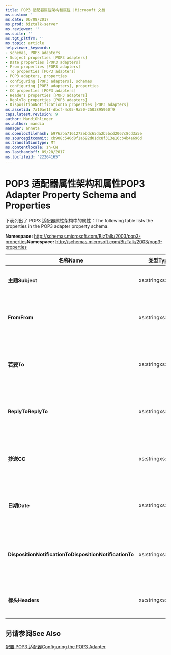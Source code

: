 ```yaml
---
title: POP3 适配器属性架构和属性 |Microsoft 文档
ms.custom: ''
ms.date: 06/08/2017
ms.prod: biztalk-server
ms.reviewer: ''
ms.suite: ''
ms.tgt_pltfrm: ''
ms.topic: article
helpviewer_keywords:
- schemas, POP3 adapters
- Subject properties [POP3 adapters]
- Date properties [POP3 adapters]
- From properties [POP3 adapters]
- To properties [POP3 adapters]
- POP3 adapters, properties
- configuring [POP3 adapters], schemas
- configuring [POP3 adapters], properties
- CC properties [POP3 adapters]
- Headers properties [POP3 adapters]
- ReplyTo properties [POP3 adapters]
- DispositionNotificationTo properties [POP3 adapters]
ms.assetid: 7a10ae1f-dbcf-4c05-9a50-2503895960f9
caps.latest.revision: 9
author: MandiOhlinger
ms.author: mandia
manager: anneta
ms.openlocfilehash: b976aba7161272ebdc65da2b5bcd2067c8cd3a5e
ms.sourcegitcommit: cb908c540d8f1a692d01dc8f313e16cb4b4e696d
ms.translationtype: MT
ms.contentlocale: zh-CN
ms.lasthandoff: 09/20/2017
ms.locfileid: "22264165"
---
```

# <a name="pop3-adapter-property-schema-and-properties"></a><span data-ttu-id="0315c-102">POP3 适配器属性架构和属性</span><span class="sxs-lookup"><span data-stu-id="0315c-102">POP3 Adapter Property Schema and Properties</span></span>
<span data-ttu-id="0315c-103">下表列出了 POP3 适配器属性架构中的属性：</span><span class="sxs-lookup"><span data-stu-id="0315c-103">The following table lists the properties in the POP3 adapter property schema.</span></span>  
  
 <span data-ttu-id="0315c-104">**Namespace:** http://schemas.microsoft.com/BizTalk/2003/pop3-properties</span><span class="sxs-lookup"><span data-stu-id="0315c-104">**Namespace:** http://schemas.microsoft.com/BizTalk/2003/pop3-properties</span></span>  
  
|<span data-ttu-id="0315c-105">**名称**</span><span class="sxs-lookup"><span data-stu-id="0315c-105">**Name**</span></span>|<span data-ttu-id="0315c-106">**类型**</span><span class="sxs-lookup"><span data-stu-id="0315c-106">**Type**</span></span>|<span data-ttu-id="0315c-107">**Description**</span><span class="sxs-lookup"><span data-stu-id="0315c-107">**Description**</span></span>|  
|--------------|--------------|---------------------|  
|<span data-ttu-id="0315c-108">**主题**</span><span class="sxs-lookup"><span data-stu-id="0315c-108">**Subject**</span></span>|<span data-ttu-id="0315c-109">xs:string</span><span class="sxs-lookup"><span data-stu-id="0315c-109">xs:string</span></span>|<span data-ttu-id="0315c-110">指定的内容放入**主题**消息标头</span><span class="sxs-lookup"><span data-stu-id="0315c-110">Specifies the content placed on the **Subject** header for the message</span></span>|  
|<span data-ttu-id="0315c-111">**From**</span><span class="sxs-lookup"><span data-stu-id="0315c-111">**From**</span></span>|<span data-ttu-id="0315c-112">xs:string</span><span class="sxs-lookup"><span data-stu-id="0315c-112">xs:string</span></span>|<span data-ttu-id="0315c-113">指定放置在上的电子邮件地址**从**电子邮件消息的标头字段。</span><span class="sxs-lookup"><span data-stu-id="0315c-113">Specifies the e-mail address placed on the **From** header field of the e-mail message.</span></span>|  
|<span data-ttu-id="0315c-114">**若要**</span><span class="sxs-lookup"><span data-stu-id="0315c-114">**To**</span></span>|<span data-ttu-id="0315c-115">xs:string</span><span class="sxs-lookup"><span data-stu-id="0315c-115">xs:string</span></span>|<span data-ttu-id="0315c-116">指定的电子邮件地址或地址放置在**到**电子邮件消息的标头字段。</span><span class="sxs-lookup"><span data-stu-id="0315c-116">Specifies the e-mail address or addresses placed on the **To** header field of the e-mail message.</span></span>|  
|<span data-ttu-id="0315c-117">**ReplyTo**</span><span class="sxs-lookup"><span data-stu-id="0315c-117">**ReplyTo**</span></span>|<span data-ttu-id="0315c-118">xs:string</span><span class="sxs-lookup"><span data-stu-id="0315c-118">xs:string</span></span>|<span data-ttu-id="0315c-119">指定放置在上的电子邮件地址**ReplyTo**电子邮件消息的标头字段。</span><span class="sxs-lookup"><span data-stu-id="0315c-119">Specifies the e-mail address placed on the **ReplyTo** header field of the e-mail message.</span></span>|  
|<span data-ttu-id="0315c-120">**抄送**</span><span class="sxs-lookup"><span data-stu-id="0315c-120">**CC**</span></span>|<span data-ttu-id="0315c-121">xs:string</span><span class="sxs-lookup"><span data-stu-id="0315c-121">xs:string</span></span>|<span data-ttu-id="0315c-122">指定的电子邮件地址或地址放置在**CC**电子邮件消息的标头字段。</span><span class="sxs-lookup"><span data-stu-id="0315c-122">Specifies the e-mail address or addresses placed on the **CC** header field of the e-mail message.</span></span>|  
|<span data-ttu-id="0315c-123">**日期**</span><span class="sxs-lookup"><span data-stu-id="0315c-123">**Date**</span></span>|<span data-ttu-id="0315c-124">xs:string</span><span class="sxs-lookup"><span data-stu-id="0315c-124">xs:string</span></span>|<span data-ttu-id="0315c-125">指定的内容放入**日期**电子邮件消息的标头字段。</span><span class="sxs-lookup"><span data-stu-id="0315c-125">Specifies the content placed on the **Date** header field of the e-mail message.</span></span>|  
|<span data-ttu-id="0315c-126">**DispositionNotificationTo**</span><span class="sxs-lookup"><span data-stu-id="0315c-126">**DispositionNotificationTo**</span></span>|<span data-ttu-id="0315c-127">xs:string</span><span class="sxs-lookup"><span data-stu-id="0315c-127">xs:string</span></span>|<span data-ttu-id="0315c-128">指定的内容放入**DispositionNotificationTo**电子邮件消息的标头字段。</span><span class="sxs-lookup"><span data-stu-id="0315c-128">Specifies the content placed on the **DispositionNotificationTo** header field of the e-mail message.</span></span>|  
|<span data-ttu-id="0315c-129">**标头**</span><span class="sxs-lookup"><span data-stu-id="0315c-129">**Headers**</span></span>|<span data-ttu-id="0315c-130">xs:string</span><span class="sxs-lookup"><span data-stu-id="0315c-130">xs:string</span></span>|<span data-ttu-id="0315c-131">指定电子邮件的所有标头字段的内容。</span><span class="sxs-lookup"><span data-stu-id="0315c-131">Specifies the content of all of the header fields of the e-mail message.</span></span>|  
  
## <a name="see-also"></a><span data-ttu-id="0315c-132">另请参阅</span><span class="sxs-lookup"><span data-stu-id="0315c-132">See Also</span></span>  
 [<span data-ttu-id="0315c-133">配置 POP3 适配器</span><span class="sxs-lookup"><span data-stu-id="0315c-133">Configuring the POP3 Adapter</span></span>](../core/configuring-the-pop3-adapter.md)